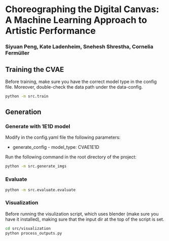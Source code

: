 # Choreographing the Digital Canvas: A Machine Learning Approach to Artistic Performance

### Siyuan Peng, Kate Ladenheim, Snehesh Shrestha, Cornelia Fermüller

## Training the CVAE

Before training, make sure you have the correct model type in the config file. Moreover, double-check the data path under the data-config.

```bash
python -m src.train
```

## Generation

### Generate with 1E1D model

Modify in the config.yaml file the following parameters:

- generate_config - model_type: CVAE1E1D

Run the following command in the root directory of the project:

```bash
python -m src.generate_imgs
```

### Evaluate

```bash
python -m src.evaluate.evaluate
```

### Visualization

Before running the visulization script, which uses blender (make sure you have it installed), making sure that the input dir at the top of the script is set.

```bash
cd src/visualization
python process_outputs.py
```
